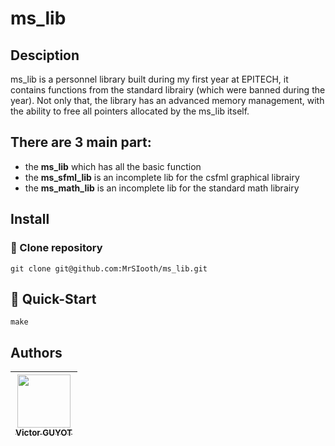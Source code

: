# ms_lib

## Desciption
ms_lib is a personnel library built during my first year at EPITECH, it contains functions from the standard librairy (which were banned during the year). Not only that, the library has an advanced memory management, with the ability to free all pointers allocated by the ms_lib itself.


## There are 3 main part:
 - the __ms_lib__ which has all the basic function
 - the __ms_sfml_lib__ is an incomplete lib for the csfml graphical librairy
 - the __ms_math_lib__ is an incomplete lib for the standard math librairy

## Install

### :rocket: Clone repository

```shell
git clone git@github.com:MrSIooth/ms_lib.git
```

## :checkered_flag: Quick-Start

```shell
make
```

## Authors

| [<img src="https://github.com/MrSIooth.png?size=85" width=85><br><sub>Victor GUYOT</sub>](https://github.com/MrSIooth)
| :---: |
<h2 align=center>